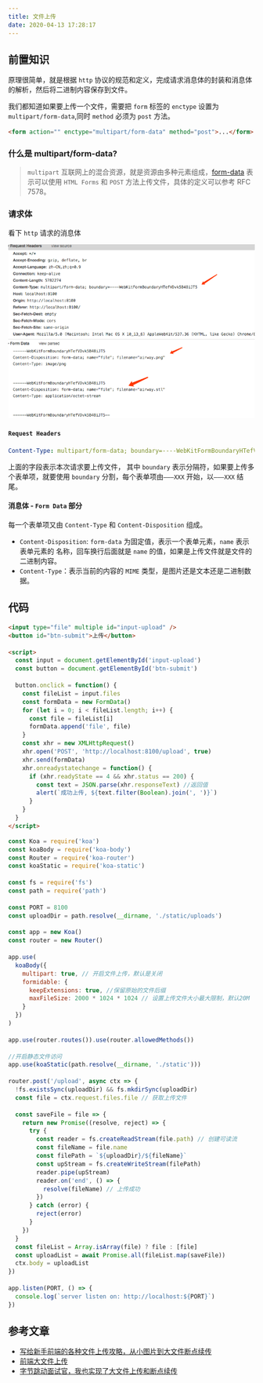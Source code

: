 ```yaml
---
title: 文件上传
date: 2020-04-13 17:28:17
---
```


## 前置知识

原理很简单，就是根据 `http` 协议的规范和定义，完成请求消息体的封装和消息体的解析，然后将二进制内容保存到文件。

我们都知道如果要上传一个文件，需要把 `form` 标签的 `enctype` 设置为 `multipart/form-data`,同时 `method` 必须为 `post` 方法。

```html
<form action="" enctype="multipart/form-data" method="post">...</form>
```

### 什么是 multipart/form-data?

> `multipart` 互联网上的混合资源，就是资源由多种元素组成，[form-data](https://developer.mozilla.org/zh-CN/docs/Web/API/FormData) 表示可以使用 `HTML Forms` 和 `POST` 方法上传文件，具体的定义可以参考 RFC 7578。

### 请求体

看下 `http` 请求的消息体

![](../../assets/javascript/upload.png)

#### `Request Headers`

```yml
Content-Type: multipart/form-data; boundary=----WebKitFormBoundaryHTefVDvk5B48iJT5
```

上面的字段表示本次请求要上传文件， 其中 `boundary` 表示分隔符，如果要上传多个表单项，就要使用 `boundary` 分割，每个表单项由`———XXX` 开始，以`———XXX` 结尾。

#### 消息体 - `Form Data` 部分

每一个表单项又由 `Content-Type` 和 `Content-Disposition` 组成。

- `Content-Disposition`: `form-data` 为固定值，表示一个表单元素，`name` 表示表单元素的 名称，回车换行后面就是 `name` 的值，如果是上传文件就是文件的二进制内容。
- `Content-Type`：表示当前的内容的 `MIME` 类型，是图片还是文本还是二进制数据。

## 代码

```html
<input type="file" multiple id="input-upload" />
<button id="btn-submit">上传</button>

<script>
  const input = document.getElementById('input-upload')
  const button = document.getElementById('btn-submit')

  button.onclick = function() {
    const fileList = input.files
    const formData = new FormData()
    for (let i = 0; i < fileList.length; i++) {
      const file = fileList[i]
      formData.append('file', file)
    }
    const xhr = new XMLHttpRequest()
    xhr.open('POST', 'http://localhost:8100/upload', true)
    xhr.send(formData)
    xhr.onreadystatechange = function() {
      if (xhr.readyState == 4 && xhr.status == 200) {
        const text = JSON.parse(xhr.responseText) //返回值
        alert(`成功上传, ${text.filter(Boolean).join(', ')}`)
      }
    }
  }
</script>
```

```js
const Koa = require('koa')
const koaBody = require('koa-body')
const Router = require('koa-router')
const koaStatic = require('koa-static')

const fs = require('fs')
const path = require('path')

const PORT = 8100
const uploadDir = path.resolve(__dirname, './static/uploads')

const app = new Koa()
const router = new Router()

app.use(
  koaBody({
    multipart: true, // 开启文件上传，默认是关闭
    formidable: {
      keepExtensions: true, //保留原始的文件后缀
      maxFileSize: 2000 * 1024 * 1024 // 设置上传文件大小最大限制，默认20M
    }
  })
)

app.use(router.routes()).use(router.allowedMethods())

//开启静态文件访问
app.use(koaStatic(path.resolve(__dirname, './static')))

router.post('/upload', async ctx => {
  !fs.existsSync(uploadDir) && fs.mkdirSync(uploadDir)
  const file = ctx.request.files.file // 获取上传文件

  const saveFile = file => {
    return new Promise((resolve, reject) => {
      try {
        const reader = fs.createReadStream(file.path) // 创建可读流
        const fileName = file.name
        const filePath = `${uploadDir}/${fileName}`
        const upStream = fs.createWriteStream(filePath)
        reader.pipe(upStream)
        reader.on('end', () => {
          resolve(fileName) // 上传成功
        })
      } catch (error) {
        reject(error)
      }
    })
  }
  const fileList = Array.isArray(file) ? file : [file]
  const uploadList = await Promise.all(fileList.map(saveFile))
  ctx.body = uploadList
})

app.listen(PORT, () => {
  console.log(`server listen on: http://localhost:${PORT}`)
})
```

## 参考文章

- [写给新手前端的各种文件上传攻略，从小图片到大文件断点续传](https://juejin.im/post/5da14778f265da5bb628e590)
- [前端大文件上传](https://juejin.im/post/5cf765275188257c6b51775f)
- [字节跳动面试官，我也实现了大文件上传和断点续传](https://juejin.im/post/5e367f6951882520ea398ef6)
